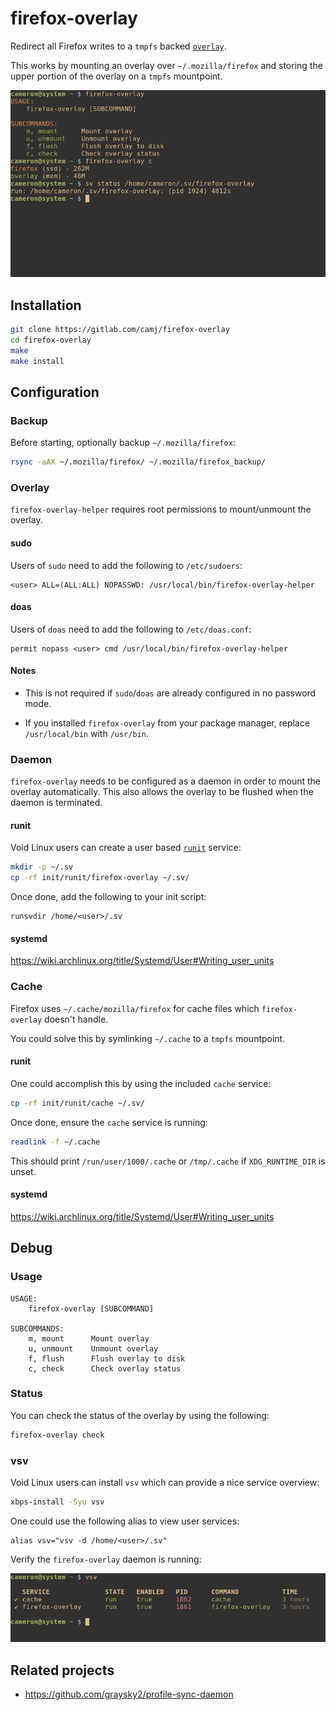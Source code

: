 # firefox-overlay

Redirect all Firefox writes to a `tmpfs` backed [`overlay`](https://docs.kernel.org/filesystems/overlayfs.html).

This works by mounting an overlay over `~/.mozilla/firefox` and storing the upper portion of the overlay on a `tmpfs` mountpoint.

![usage](usage.png)

## Installation

```sh
git clone https://gitlab.com/camj/firefox-overlay
cd firefox-overlay
make
make install
```

## Configuration

### Backup

Before starting, optionally backup `~/.mozilla/firefox`:

```sh
rsync -aAX ~/.mozilla/firefox/ ~/.mozilla/firefox_backup/
```

### Overlay

`firefox-overlay-helper` requires root permissions to mount/unmount the overlay.

#### sudo

Users of `sudo` need to add the following to `/etc/sudoers`:

```
<user> ALL=(ALL:ALL) NOPASSWD: /usr/local/bin/firefox-overlay-helper
```

#### doas

Users of `doas` need to add the following to `/etc/doas.conf`:

```
permit nopass <user> cmd /usr/local/bin/firefox-overlay-helper
```

#### Notes

* This is not required if `sudo`/`doas` are already configured in no password mode.

* If you installed `firefox-overlay` from your package manager, replace `/usr/local/bin` with `/usr/bin`.

### Daemon

`firefox-overlay` needs to be configured as a daemon in order to mount the overlay automatically. This also allows the overlay to be flushed when the daemon is terminated.

#### runit

Void Linux users can create a user based [`runit`](http://smarden.org/runit/) service:

```sh
mkdir -p ~/.sv
cp -rf init/runit/firefox-overlay ~/.sv/
```

Once done, add the following to your init script:

```
runsvdir /home/<user>/.sv
```

#### systemd

<!-- TODO - add systemd user unit files to repository -->

https://wiki.archlinux.org/title/Systemd/User#Writing_user_units

### Cache

Firefox uses `~/.cache/mozilla/firefox` for cache files which `firefox-overlay` doesn't handle.

You could solve this by symlinking `~/.cache` to a `tmpfs` mountpoint.

#### runit

One could accomplish this by using the included `cache` service:

```sh
cp -rf init/runit/cache ~/.sv/
```

Once done, ensure the `cache` service is running:

```sh
readlink -f ~/.cache
```

This should print `/run/user/1000/.cache` or `/tmp/.cache` if `XDG_RUNTIME_DIR` is unset.

#### systemd

<!-- TODO - add systemd user unit files to repository -->

https://wiki.archlinux.org/title/Systemd/User#Writing_user_units

## Debug

### Usage

```
USAGE:
    firefox-overlay [SUBCOMMAND]

SUBCOMMANDS:
    m, mount      Mount overlay
    u, unmount    Unmount overlay
    f, flush      Flush overlay to disk
    c, check      Check overlay status
```

### Status

You can check the status of the overlay by using the following:

```sh
firefox-overlay check
```

### vsv

Void Linux users can install `vsv` which can provide a nice service overview:

```sh
xbps-install -Syu vsv
```

One could use the following alias to view user services:

```
alias vsv="vsv -d /home/<user>/.sv"
```

Verify the `firefox-overlay` daemon is running:

![vsv](vsv.png)

## Related projects

* https://github.com/graysky2/profile-sync-daemon
